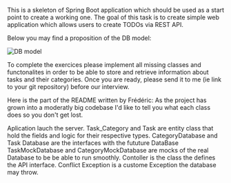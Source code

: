 This is a skeleton of Spring Boot application which should be used as a start point to create a working one.
The goal of this task is to create simple web application which allows users to create TODOs via REST API.

Below you may find a proposition of the DB model:

![DB model](DBModel.png)

To complete the exercices please implement all missing classes and functonalites in order to be able to store and retrieve information about tasks and their categories.
Once you are ready, please send it to me (ie link to your git repository) before  our interview.


Here is the part of the README written by Frédéric:
As the project has grown into a moderatly big codebase I'd like to tell you what each class does so you don't get lost.

Aplication lauch the server.
Task_Category and Task are entity class that hold the fields and logic for their respective types.
CategoryDatabase and Task Database are the interfaces with the fututure DataBase
TaskMockDatabase and CategoryMockDatabase are mocks of the real Database to be be able to run smoothly.
Contoller is the class the defines the API interface.
Conflict Exception is a custome Exception the database may throw.